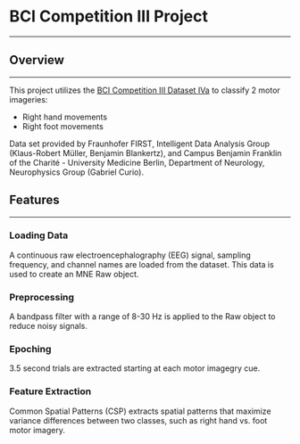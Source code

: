 # BCI Competition III Project

---

## Overview

---

This project utilizes the [BCI Competition
III Dataset IVa](https://www.bbci.de/competition/iii/desc_IVa.html)
to classify 2 motor imageries:
- Right hand movements
- Right foot movements

Data set provided by Fraunhofer FIRST, Intelligent Data Analysis Group
(Klaus-Robert Müller, Benjamin Blankertz), and Campus Benjamin Franklin
of the Charité - University Medicine Berlin, Department of Neurology,
Neurophysics Group (Gabriel Curio).
## Features

---

### Loading Data
A continuous raw electroencephalography (EEG) signal, sampling frequency,
and channel names are loaded from the dataset. This data is used to
create an MNE Raw object.

### Preprocessing 
A bandpass filter with a range of 8-30 Hz is applied to the Raw object
to reduce noisy signals.

### Epoching
3.5 second trials are extracted starting at each motor imagegry cue. 

### Feature Extraction
Common Spatial Patterns (CSP) extracts spatial patterns that maximize
variance differences between two classes, such as right hand vs. foot
motor imagery. 



